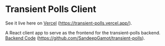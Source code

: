 # Transient Polls Client

See it live here on [Vercel](https://transient-polls.vercel.app/) (https://transient-polls.vercel.app/). 

A React client app to serve as the frontend for the transient-polls backend. [Backend Code](https://github.com/SandeepGamot/transient-polls) (https://github.com/SandeepGamot/transient-polls).
